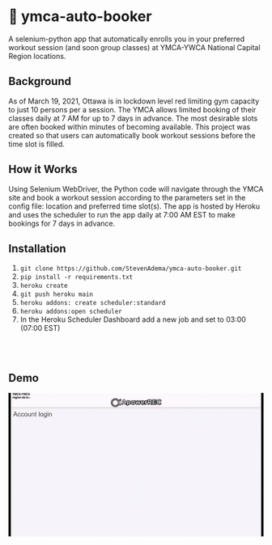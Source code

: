 
# 🤖 ymca-auto-booker

A selenium-python app that automatically enrolls you in your preferred workout session (and soon group classes) at 
YMCA-YWCA National Capital Region locations.

## Background

As of March 19, 2021, Ottawa is in lockdown level red limiting gym capacity to just 10 persons per a session.  The YMCA 
allows limited booking of their classes daily at 7 AM for up to 7 days in advance. The most desirable slots are often 
booked within minutes of becoming available. This project was created so that users can automatically book workout sessions
before the time slot is filled.

## How it Works

Using Selenium WebDriver, the Python code will navigate through the YMCA site and book a workout session according to the
parameters set in the config file: location and preferred time slot(s). The app is hosted by Heroku and uses the scheduler 
to run the app daily at 7:00 AM EST to make bookings for 7 days in advance.

## Installation
1. ``` git clone https://github.com/StevenAdema/ymca-auto-booker.git ```
2. ``` pip install -r requirements.txt ```
3. ``` heroku create ```
4. ``` git push heroku main ```
5. ``` heroku addons: create scheduler:standard ```
6. ``` heroku addons:open scheduler ```
7. In the Heroku Scheduler Dashboard add a new job and set to 03:00 (07:00 EST)

<br>
<br>

## Demo

![YMCA auto-booking selenium bot](/config/demo.gif?raw=true)


